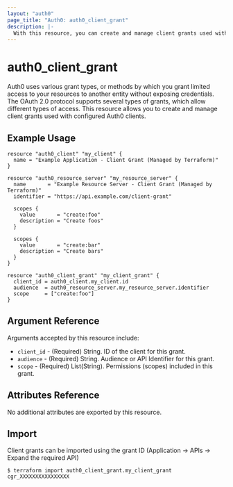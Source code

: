```yaml
---
layout: "auth0"
page_title: "Auth0: auth0_client_grant"
description: |-
  With this resource, you can create and manage client grants used with configured Auth0 clients.
---
```


# auth0_client_grant

Auth0 uses various grant types, or methods by which you grant limited access to your resources to another entity without
exposing credentials. The OAuth 2.0 protocol supports several types of grants, which allow different types of access.
This resource allows you to create and manage client grants used with configured Auth0 clients.

## Example Usage

```hcl
resource "auth0_client" "my_client" {
  name = "Example Application - Client Grant (Managed by Terraform)"
}

resource "auth0_resource_server" "my_resource_server" {
  name       = "Example Resource Server - Client Grant (Managed by Terraform)"
  identifier = "https://api.example.com/client-grant"

  scopes {
    value       = "create:foo"
    description = "Create foos"
  }

  scopes {
    value       = "create:bar"
    description = "Create bars"
  }
}

resource "auth0_client_grant" "my_client_grant" {
  client_id = auth0_client.my_client.id
  audience  = auth0_resource_server.my_resource_server.identifier
  scope     = ["create:foo"]
}
```

## Argument Reference

Arguments accepted by this resource include:

* `client_id` - (Required) String. ID of the client for this grant.
* `audience` - (Required) String. Audience or API Identifier for this grant.
* `scope` - (Required) List(String). Permissions (scopes) included in this grant.

## Attributes Reference

No additional attributes are exported by this resource.

## Import

Client grants can be imported using the grant ID (Application -> APIs -> Expand the required API)

```
$ terraform import auth0_client_grant.my_client_grant cgr_XXXXXXXXXXXXXXXX
```
